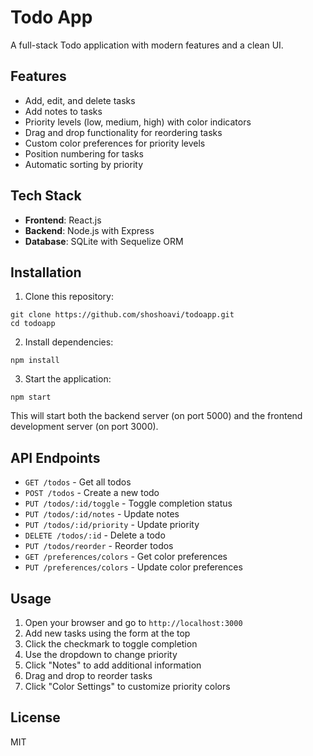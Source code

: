 # Todo App

A full-stack Todo application with modern features and a clean UI.

## Features

- Add, edit, and delete tasks
- Add notes to tasks
- Priority levels (low, medium, high) with color indicators
- Drag and drop functionality for reordering tasks
- Custom color preferences for priority levels
- Position numbering for tasks
- Automatic sorting by priority

## Tech Stack

- **Frontend**: React.js
- **Backend**: Node.js with Express
- **Database**: SQLite with Sequelize ORM

## Installation

1. Clone this repository:
```
git clone https://github.com/shoshoavi/todoapp.git
cd todoapp
```

2. Install dependencies:
```
npm install
```

3. Start the application:
```
npm start
```

This will start both the backend server (on port 5000) and the frontend development server (on port 3000).

## API Endpoints

- `GET /todos` - Get all todos
- `POST /todos` - Create a new todo
- `PUT /todos/:id/toggle` - Toggle completion status
- `PUT /todos/:id/notes` - Update notes
- `PUT /todos/:id/priority` - Update priority
- `DELETE /todos/:id` - Delete a todo
- `PUT /todos/reorder` - Reorder todos
- `GET /preferences/colors` - Get color preferences
- `PUT /preferences/colors` - Update color preferences

## Usage

1. Open your browser and go to `http://localhost:3000`
2. Add new tasks using the form at the top
3. Click the checkmark to toggle completion
4. Use the dropdown to change priority
5. Click "Notes" to add additional information
6. Drag and drop to reorder tasks
7. Click "Color Settings" to customize priority colors

## License

MIT 